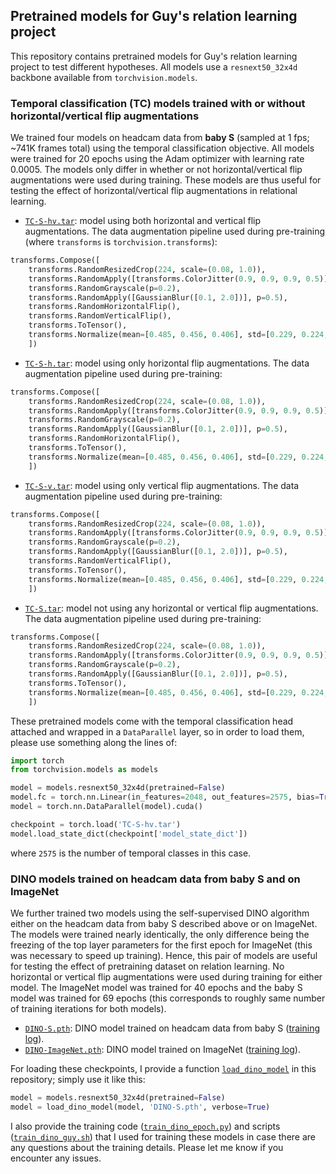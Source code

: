 ## Pretrained models for Guy's relation learning project

This repository contains pretrained models for Guy's relation learning project to test different hypotheses. All models use a `resnext50_32x4d` backbone available from `torchvision.models`.

### Temporal classification (TC) models trained with or without horizontal/vertical flip augmentations

We trained four models on headcam data from **baby S** (sampled at 1 fps; ~741K frames total) using the temporal classification objective. All models were trained for 20 epochs using the Adam optimizer with learning rate 0.0005. The models only differ in whether or not horizontal/vertical flip augmentations were used during training. These models are thus useful for testing the effect of horizontal/vertical flip augmentations in relational learning.

* [`TC-S-hv.tar`](https://drive.google.com/file/d/1Q5eIZyA00vSxboYC1dcb6BZa6BzP5Pe5/view?usp=sharing): model using both horizontal and vertical flip augmentations. The data augmentation pipeline used during pre-training (where `transforms` is `torchvision.transforms`):
```python
transforms.Compose([
    transforms.RandomResizedCrop(224, scale=(0.08, 1.0)),
    transforms.RandomApply([transforms.ColorJitter(0.9, 0.9, 0.9, 0.5)], p=0.9),
    transforms.RandomGrayscale(p=0.2),
    transforms.RandomApply([GaussianBlur([0.1, 2.0])], p=0.5),
    transforms.RandomHorizontalFlip(),
    transforms.RandomVerticalFlip(),
    transforms.ToTensor(),
    transforms.Normalize(mean=[0.485, 0.456, 0.406], std=[0.229, 0.224, 0.225])
    ])
```

* [`TC-S-h.tar`](https://drive.google.com/file/d/1eLt-sDh3GSFDReu2KFr7Zv8xSRl_of2n/view?usp=sharing): model using only horizontal flip augmentations. The data augmentation pipeline used during pre-training:
```python
transforms.Compose([
    transforms.RandomResizedCrop(224, scale=(0.08, 1.0)),
    transforms.RandomApply([transforms.ColorJitter(0.9, 0.9, 0.9, 0.5)], p=0.9),
    transforms.RandomGrayscale(p=0.2),
    transforms.RandomApply([GaussianBlur([0.1, 2.0])], p=0.5),
    transforms.RandomHorizontalFlip(),
    transforms.ToTensor(),
    transforms.Normalize(mean=[0.485, 0.456, 0.406], std=[0.229, 0.224, 0.225])
    ])
```

* [`TC-S-v.tar`](https://drive.google.com/file/d/1Huvc8_xB0Vd9OikJ3r6UfejPZl4b-0ef/view?usp=sharing): model using only vertical flip augmentations. The data augmentation pipeline used during pre-training:
```python
transforms.Compose([
    transforms.RandomResizedCrop(224, scale=(0.08, 1.0)),
    transforms.RandomApply([transforms.ColorJitter(0.9, 0.9, 0.9, 0.5)], p=0.9),
    transforms.RandomGrayscale(p=0.2),
    transforms.RandomApply([GaussianBlur([0.1, 2.0])], p=0.5),
    transforms.RandomVerticalFlip(),
    transforms.ToTensor(),
    transforms.Normalize(mean=[0.485, 0.456, 0.406], std=[0.229, 0.224, 0.225])
    ])
```

* [`TC-S.tar`](https://drive.google.com/file/d/1Yd6GqZRySDICmL1nMJ8bebtjigg3H8r0/view?usp=sharing): model not using any horizontal or vertical flip augmentations. The data augmentation pipeline used during pre-training:
```python
transforms.Compose([
    transforms.RandomResizedCrop(224, scale=(0.08, 1.0)),
    transforms.RandomApply([transforms.ColorJitter(0.9, 0.9, 0.9, 0.5)], p=0.9),
    transforms.RandomGrayscale(p=0.2),
    transforms.RandomApply([GaussianBlur([0.1, 2.0])], p=0.5),
    transforms.ToTensor(),
    transforms.Normalize(mean=[0.485, 0.456, 0.406], std=[0.229, 0.224, 0.225])
    ])
```

These pretrained models come with the temporal classification head attached and wrapped in a `DataParallel` layer, so in order to load them, please use something along the lines of:
```python
import torch
from torchvision.models as models

model = models.resnext50_32x4d(pretrained=False)
model.fc = torch.nn.Linear(in_features=2048, out_features=2575, bias=True)
model = torch.nn.DataParallel(model).cuda()

checkpoint = torch.load('TC-S-hv.tar')
model.load_state_dict(checkpoint['model_state_dict'])
```
where `2575` is the number of temporal classes in this case.

### DINO models trained on headcam data from baby S and on ImageNet

We further trained two models using the self-supervised DINO algorithm either on the headcam data from baby S described above or on ImageNet. The models were trained nearly identically, the only difference being the freezing of the top layer parameters for the first epoch for ImageNet (this was necessary to speed up training). Hence, this pair of models are useful for testing the effect of pretraining dataset on relation learning. No horizontal or vertical flip augmentations were used during training for either model. The ImageNet model was trained for 40 epochs and the baby S model was trained for 69 epochs (this corresponds to roughly same number of training iterations for both models).

* [`DINO-S.pth`](https://drive.google.com/file/d/1ZzNjjht94XsB4Pv5eia3JVavAfOOZMbR/view?usp=sharing): DINO model trained on headcam data from baby S ([training log](https://github.com/eminorhan/models-for-guy/blob/master/assets/DINO-S-log.txt)).
* [`DINO-ImageNet.pth`](https://drive.google.com/file/d/1JThfiFZMm2QrknMRqZoaqwXXpikNDV8t/view?usp=sharing): DINO model trained on ImageNet ([training log](https://github.com/eminorhan/models-for-guy/blob/master/assets/DINO-ImageNet-log.txt)).

For loading these checkpoints, I provide a function [`load_dino_model`](https://github.com/eminorhan/models-for-guy/blob/master/load_dino_model.py) in this repository; simply use it like this:
```python
model = models.resnext50_32x4d(pretrained=False)
model = load_dino_model(model, 'DINO-S.pth', verbose=True)
```
I also provide the training code ([`train_dino_epoch.py`](https://github.com/eminorhan/models-for-guy/blob/master/train_dino_epoch.py)) and scripts ([`train_dino_guy.sh`](https://github.com/eminorhan/models-for-guy/blob/master/train_dino_guy.sh)) that I used for training these models in case there are any questions about the training details. Please let me know if you encounter any issues.
